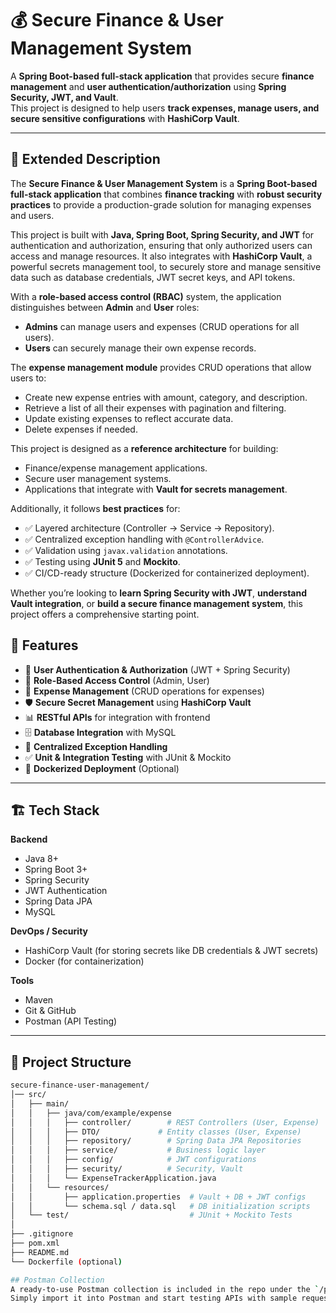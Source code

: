 # 💰 Secure Finance & User Management System

A **Spring Boot-based full-stack application** that provides secure **finance management** and **user authentication/authorization** using **Spring Security, JWT, and Vault**.  
This project is designed to help users **track expenses, manage users, and secure sensitive configurations** with **HashiCorp Vault**.

---

## 📖 Extended Description

The **Secure Finance & User Management System** is a **Spring Boot-based full-stack application** that combines **finance tracking** with **robust security practices** to provide a production-grade solution for managing expenses and users.  

This project is built with **Java, Spring Boot, Spring Security, and JWT** for authentication and authorization, ensuring that only authorized users can access and manage resources. It also integrates with **HashiCorp Vault**, a powerful secrets management tool, to securely store and manage sensitive data such as database credentials, JWT secret keys, and API tokens.  

With a **role-based access control (RBAC)** system, the application distinguishes between **Admin** and **User** roles:
- **Admins** can manage users and expenses (CRUD operations for all users).
- **Users** can securely manage their own expense records.  

The **expense management module** provides CRUD operations that allow users to:
- Create new expense entries with amount, category, and description.
- Retrieve a list of all their expenses with pagination and filtering.
- Update existing expenses to reflect accurate data.
- Delete expenses if needed.

This project is designed as a **reference architecture** for building:
- Finance/expense management applications.
- Secure user management systems.
- Applications that integrate with **Vault for secrets management**.  

Additionally, it follows **best practices** for:
- ✅ Layered architecture (Controller → Service → Repository).
- ✅ Centralized exception handling with `@ControllerAdvice`.
- ✅ Validation using `javax.validation` annotations.
- ✅ Testing using **JUnit 5** and **Mockito**.
- ✅ CI/CD-ready structure (Dockerized for containerized deployment).

Whether you’re looking to **learn Spring Security with JWT**, **understand Vault integration**, or **build a secure finance management system**, this project offers a comprehensive starting point.


## 📌 Features

- 🔐 **User Authentication & Authorization** (JWT + Spring Security)
- 👥 **Role-Based Access Control** (Admin, User)
- 💸 **Expense Management** (CRUD operations for expenses)
- 🛡️ **Secure Secret Management** using **HashiCorp Vault**
- 📊 **RESTful APIs** for integration with frontend
- 🗄️ **Database Integration** with MySQL
- 📝 **Centralized Exception Handling**
- ✅ **Unit & Integration Testing** with JUnit & Mockito
- 🚀 **Dockerized Deployment** (Optional)

---

## 🏗️ Tech Stack

**Backend**
- Java 8+  
- Spring Boot 3+  
- Spring Security  
- JWT Authentication  
- Spring Data JPA  
- MySQL  

**DevOps / Security**
- HashiCorp Vault (for storing secrets like DB credentials & JWT secrets)  
- Docker (for containerization)  

**Tools**
- Maven  
- Git & GitHub  
- Postman (API Testing)  

---

## 📂 Project Structure

```bash
secure-finance-user-management/
│── src/
│   ├── main/
│   │   ├── java/com/example/expense
│   │   │   ├── controller/        # REST Controllers (User, Expense)
│   │   │   ├── DTO/             # Entity classes (User, Expense)
│   │   │   ├── repository/        # Spring Data JPA Repositories
│   │   │   ├── service/           # Business logic layer
│   │   │   ├── config/            # JWT configurations
│   │   │   ├── security/          # Security, Vault
│   │   │   └── ExpenseTrackerApplication.java
│   │   └── resources/
│   │       ├── application.properties  # Vault + DB + JWT configs
│   │       └── schema.sql / data.sql   # DB initialization scripts
│   └── test/                           # JUnit + Mockito Tests
│
├── .gitignore
├── pom.xml
├── README.md
└── Dockerfile (optional)

## Postman Collection
A ready-to-use Postman collection is included in the repo under the `/postman` folder.  
Simply import it into Postman and start testing APIs with sample requests.  
